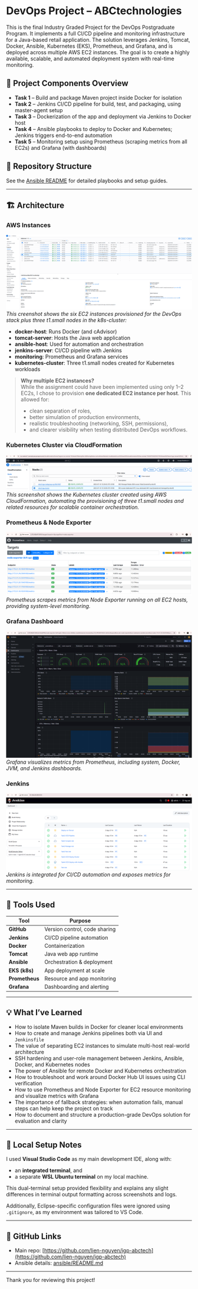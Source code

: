 # DevOps Project – ABCtechnologies

This is the final Industry Graded Project for the DevOps Postgraduate Program. It implements a full CI/CD pipeline and monitoring infrastructure for a Java-based retail application. The solution leverages Jenkins, Tomcat, Docker, Ansible, Kubernetes (EKS), Prometheus, and Grafana, and is deployed across multiple AWS EC2 instances. The goal is to create a highly available, scalable, and automated deployment system with real-time monitoring.

## 🧩 Project Components Overview

- **Task 1** – Build and package Maven project inside Docker for isolation
- **Task 2** – Jenkins CI/CD pipeline for build, test, and packaging, using master-agent setup
- **Task 3** – Dockerization of the app and deployment via Jenkins to Docker host
- **Task 4** – Ansible playbooks to deploy to Docker and Kubernetes; Jenkins triggers end-to-end automation
- **Task 5** – Monitoring setup using Prometheus (scraping metrics from all EC2s) and Grafana (with dashboards)

## 📂 Repository Structure

See the [Ansible README](ansible/README.md) for detailed playbooks and setup guides.


---

## 🏗️ Architecture

### AWS Instances

![AWS Instances](images/aws-instances.png)  
*This creenshot shows the six EC2 instances provisioned for the DevOps stack plus three t1.small nodes in the k8s-cluster:*
- **docker-host**: Runs Docker (and cAdvisor)
- **tomcat-server**: Hosts the Java web application
- **ansible-host**: Used for automation and orchestration
- **jenkins-server**: CI/CD pipeline with Jenkins
- **monitoring**: Prometheus and Grafana services
- **kubernetes-cluster**: Three t1.small nodes created for Kubernetes workloads

> **Why multiple EC2 instances?**  
> While the assignment could have been implemented using only 1–2 EC2s, I chose to provision **one dedicated EC2 instance per host**. This allowed for:
> - clean separation of roles,
> - better simulation of production environments,
> - realistic troubleshooting (networking, SSH, permissions),
> - and clearer visibility when testing distributed DevOps workflows.

### Kubernetes Cluster via CloudFormation

![Kubernetes Cluster CloudFormation](images/k8s-cloudformation.png)  
*This screenshot shows the Kubernetes cluster created using AWS CloudFormation, automating the provisioning of three t1.small nodes and related resources for scalable container orchestration.*

### Prometheus & Node Exporter

![Prometheus & Node Exporter](images/prometheus-nodexporter.png)  
*Prometheus scrapes metrics from Node Exporter running on all EC2 hosts, providing system-level monitoring.*

### Grafana Dashboard

![Grafana Dashboard](images/grafana.png)  
*Grafana visualizes metrics from Prometheus, including system, Docker, JVM, and Jenkins dashboards.*

### Jenkins

![Jenkins](images/jenkins.png)  
*Jenkins is integrated for CI/CD automation and exposes metrics for monitoring.*

---

## 🧪 Tools Used

| Tool        | Purpose                         |
|-------------|---------------------------------|
| **GitHub**  | Version control, code sharing   |
| **Jenkins** | CI/CD pipeline automation       |
| **Docker**  | Containerization                |
| **Tomcat**  | Java web app runtime            |
| **Ansible** | Orchestration & deployment      |
| **EKS (k8s)**| App deployment at scale        |
| **Prometheus** | Resource and app monitoring |
| **Grafana** | Dashboarding and alerting       |

---

## 💡 What I’ve Learned

- How to isolate Maven builds in Docker for cleaner local environments
- How to create and manage Jenkins pipelines both via UI and `Jenkinsfile`
- The value of separating EC2 instances to simulate multi-host real-world architecture
- SSH hardening and user-role management between Jenkins, Ansible, Docker, and Kubernetes nodes
- The power of Ansible for remote Docker and Kubernetes orchestration
- How to troubleshoot and work around Docker Hub UI issues using CLI verification
- How to use Prometheus and Node Exporter for EC2 resource monitoring and visualize metrics with Grafana
- The importance of fallback strategies: when automation fails, manual steps can help keep the project on track
- How to document and structure a production-grade DevOps solution for evaluation and clarity

---

## 🧰 Local Setup Notes

I used **Visual Studio Code** as my main development IDE, along with:
- an **integrated terminal**, and
- a separate **WSL Ubuntu terminal** on my local machine.

This dual-terminal setup provided flexibility and explains any slight differences in terminal output formatting across screenshots and logs.

Additionally, Eclipse-specific configuration files were ignored using `.gitignore`, as my environment was tailored to VS Code.

---

## 🔗 GitHub Links

- Main repo: [https://github.com/lien-nguyen/igp-abctech](https://github.com/lien-nguyen/igp-abctech)
- Ansible details: [ansible/README.md](ansible/README.md)

---

Thank you for reviewing this project!

